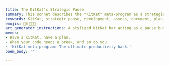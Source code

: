 ```yaml
---
title: The KitKat's Strategic Pause
summary: This sonnet describes the "KitKat" meta-program as a strategic pause in development, emphasizing the importance of assessing the current state, documenting the journey, planning new strategies, and committing work for a fresh reboot and renewed vision.
keywords: KitKat, strategic pause, development, assess, document, plan, commit, reboot, vision, lessons learned, coding, respite
emojis: 🍫⏸️🧠✨🚀
art_generator_instructions: A stylized KitKat bar acting as a pause button on a complex, glowing coding interface. As the button is pressed, the code freezes, and a human figure (representing the developer) is seen assessing a glowing "state" diagram, documenting a "journey" on a scroll, and charting a new "strategic plan" on a holographic map. A `git commit` symbol appears, and then the code restarts with renewed energy. The overall feeling should be one of thoughtful reflection, strategic planning, and the power of a well-timed break.
memes:
- Have a KitKat, have a plan.
- When your code needs a break, and so do you.
- 'KitKat meta-program: The ultimate productivity hack.'
poem_body: ''

---
```

